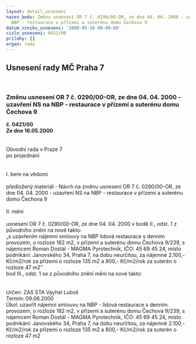 ```yaml
---
layout: detail_usneseni
nazev_bodu: Změnu usnesení OR 7 č. 0290/00-OR, ze dne 04. 04. 2000 - uzavření NS na
  NBP - restaurace v přízemí a suterénu domu Čechova 9
datum_vzniku_usneseni: '2000-05-16 00:00:00'
cislo_usneseni: 0421/00
prilohy: []
organ: rada
---
```

<div id="ucUsn_pList" class="usn">
	<span><h2>Usnesení rady MČ Praha 7 </h2>
<br></span><div class="standBody">
<span><h3>Změnu usnesení OR 7 č. 0290/00-OR, ze dne 04. 04. 2000 - uzavření NS na NBP - restaurace v přízemí a suterénu domu Čechova 9</h3></span><div class="center">
		<strong>č. 0421/00</strong><br>
	</div>
<div class="center">
		<strong>Ze dne 16.05.2000</strong><br><br>
	</div>     <br>Obvodní rada v Praze 7<br>po projednání<br><br><br>I.	bere na vědomí<br><br> předložený materiál - Návrh na změnu usnesení OR 7 č. 0290/00-OR, ze dne 04. 04. 2000 - uzavření NS na NBP - restaurace v přízemí a suterénu domu Čechova 9<br><br>II.	mění <br><br>usnesení OR 7 č. 0290/00-OR, ze dne 04. 04. 2000 v bodě II., odst. 1 z původního znění na nové takto:<br>„s uzavřením nájemní smlouvy na NBP lidová restaurace s denním provozem, o rozloze 182 m2, v přízemí a suterénu domu Čechova 9/239, s nájemcem Roman Dostál - MAGMA Pyrotechnik, IČO:   45 69 45 24, místo podnikání: Janovského 34, Praha 7, na dobu neurčitou, za nájemné 2.100,- Kč/m2/rok za přízemí o rozloze 135 m2 a 800,- Kč/m2/rok za suterén o rozloze 47 m2“<br>bod III., odst. 1 se z původního znění mění na nové takto:<br><br><br> Určen:	     	ZAS STA Vayhel Luboš<br>Termín: 09.06.2000<br>Úkol:	uzavřít nájemní smlouvu na NBP - lidová restaurace s denním provozem, o rozloze 182 m2, v přízemí a suterénu domu Čechova 9/239, s nájemcem Roman Dostál - MAGMA Pyrotechnik, IČO:   45 69 45 24, místo podnikání: Janovského 34, Praha 7, na dobu neurčitou, za nájemné 2.100,- Kč/m2/rok za přízemí o rozloze 135 m2 a 800,- Kč/m2/rok za suterén o rozloze 47 m2 <br> </div>
</div>